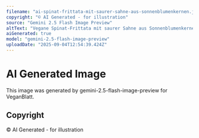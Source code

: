 ```yaml
---
filename: "ai-spinat-frittata-mit-saurer-sahne-aus-sonnenblumenkernen.jpg"
copyright: "© AI Generated - for illustration"
source: "Gemini 2.5 Flash Image Preview"
altText: "Vegane Spinat-Frittata mit saurer Sahne aus Sonnenblumenkernen"
aiGenerated: true
model: "gemini-2.5-flash-image-preview"
uploadDate: "2025-09-04T12:54:39.424Z"
---
```


# AI Generated Image

This image was generated by gemini-2.5-flash-image-preview for VeganBlatt.

## Copyright
© AI Generated - for illustration
